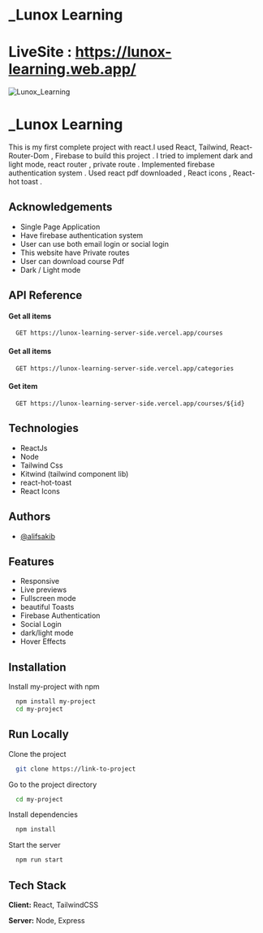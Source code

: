 # \_Lunox Learning

# LiveSite : https://lunox-learning.web.app/

![Lunox_Learning](https://user-images.githubusercontent.com/61325788/197911961-8bf443ec-5a11-446e-9221-dde50f7ef0da.png)

# \_Lunox Learning

This is my first complete project with react.I used React, Tailwind, React-Router-Dom , Firebase to build this project . I tried to implement dark and light mode, react router , private route . Implemented firebase authentication system . Used react pdf downloaded , React icons , React-hot toast .

## Acknowledgements

- Single Page Application
- Have firebase authentication system
- User can use both email login or social login
- This website have Private routes
- User can download course Pdf
- Dark / Light mode

## API Reference

#### Get all items

```http
  GET https://lunox-learning-server-side.vercel.app/courses
```

#### Get all items

```http
  GET https://lunox-learning-server-side.vercel.app/categories
```

#### Get item

```http
  GET https://lunox-learning-server-side.vercel.app/courses/${id}
```

## Technologies

- ReactJs
- Node
- Tailwind Css
- Kitwind (tailwind component lib)
- react-hot-toast
- React Icons

## Authors

- [@alifsakib](https://www.github.com/AlifSakib)

## Features

- Responsive
- Live previews
- Fullscreen mode
- beautiful Toasts
- Firebase Authentication
- Social Login
- dark/light mode
- Hover Effects

## Installation

Install my-project with npm

```bash
  npm install my-project
  cd my-project
```

## Run Locally

Clone the project

```bash
  git clone https://link-to-project
```

Go to the project directory

```bash
  cd my-project
```

Install dependencies

```bash
  npm install
```

Start the server

```bash
  npm run start
```

## Tech Stack

**Client:** React, TailwindCSS

**Server:** Node, Express
